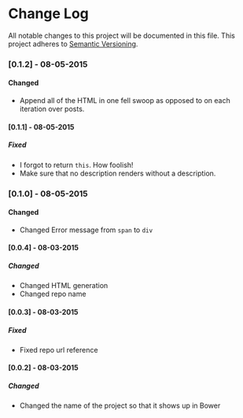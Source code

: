 # Change Log
All notable changes to this project will be documented in this file.
This project adheres to [Semantic Versioning](http://semver.org/).

### [0.1.2] - 08-05-2015
#### Changed
- Append all of the HTML in one fell swoop as opposed to on each iteration over posts.

#### [0.1.1] - 08-05-2015
##### Fixed
- I forgot to return `this`. How foolish!
- Make sure that no description renders without a description.

### [0.1.0] - 08-05-2015
#### Changed
- Changed Error message from `span` to `div`

#### [0.0.4] - 08-03-2015
##### Changed
- Changed HTML generation
- Changed repo name

#### [0.0.3] - 08-03-2015
##### Fixed
- Fixed repo url reference

#### [0.0.2] - 08-03-2015
##### Changed
- Changed the name of the project so that it shows up in Bower

